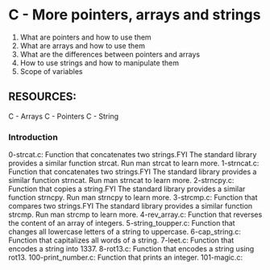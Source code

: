 # C - More pointers, arrays and strings
 
1. What are pointers and how to use them
2. What are arrays and how to use them
3. What are the differences between pointers and arrays
4. How to use strings and how to manipulate them
5. Scope of variables

## RESOURCES:
C - Arrays
C - Pointers
C - String

### Introduction

0-strcat.c: Function that concatenates two strings.FYI The standard library provides a similar function strcat. Run man strcat to learn more.
1-strncat.c: Function that concatenates two strings.FYI The standard library provides a similar function strncat. Run man strncat to learn more.
2-strncpy.c: Function that copies a string.FYI The standard library provides a similar function strncpy. Run man strncpy to learn more.
3-strcmp.c: Function that compares two strings.FYI The standard library provides a similar function strcmp. Run man strcmp to learn more.
4-rev_array.c: Function that reverses the content of an array of integers.
5-string_toupper.c: Function that changes all lowercase letters of a string to uppercase.
6-cap_string.c: Function that capitalizes all words of a string.
7-leet.c: Function that encodes a string into 1337.
8-rot13.c: Function that encodes a string using rot13.
100-print_number.c: Function that prints an integer.
101-magic.c:
